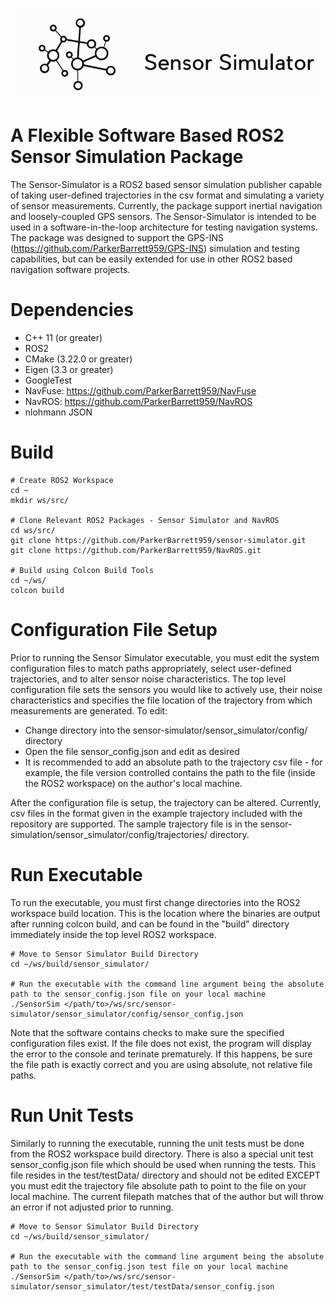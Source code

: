 ![image](sensor_simulator/docs/SensorSimLogo.PNG)

# A Flexible Software Based ROS2 Sensor Simulation Package
The Sensor-Simulator is a ROS2 based sensor simulation publisher capable of taking user-defined trajectories in the csv format and simulating a variety of sensor measurements. Currently, the package support inertial navigation and loosely-coupled GPS sensors. The Sensor-Simulator is intended to be used in a software-in-the-loop architecture for testing navigation systems. The package was designed to support the GPS-INS (https://github.com/ParkerBarrett959/GPS-INS) simulation and testing capabilities, but can be easily extended for use in other ROS2 based navigation software projects.

# Dependencies
* C++ 11 (or greater) <br />
* ROS2 <br />
* CMake (3.22.0 or greater) <br />
* Eigen (3.3 or greater) <br />
* GoogleTest <br />
* NavFuse: https://github.com/ParkerBarrett959/NavFuse <br />
* NavROS: https://github.com/ParkerBarrett959/NavROS <br />
* nlohmann JSON

# Build
```
# Create ROS2 Workspace
cd ~
mkdir ws/src/

# Clone Relevant ROS2 Packages - Sensor Simulator and NavROS
cd ws/src/
git clone https://github.com/ParkerBarrett959/sensor-simulator.git
git clone https://github.com/ParkerBarrett959/NavROS.git

# Build using Colcon Build Tools
cd ~/ws/
colcon build
```

# Configuration File Setup
Prior to running the Sensor Simulator executable, you must edit the system configuration files to match paths appropriately, select user-defined trajectories, and to alter sensor noise characteristics. The top level configuration file sets the sensors you would like to actively use, their noise characteristics and specifies the file location of the trajectory from which measurements are generated. To edit:
* Change directory into the sensor-simulator/sensor_simulator/config/ directory
* Open the file sensor_config.json and edit as desired
* It is recommended to add an absolute path to the trajectory csv file - for example, the file version controlled contains the path to the file (inside the ROS2 workspace) on the author's local machine. 

After the configuration file is setup, the trajectory can be altered. Currently, csv files in the format given in the example trajectory included with the repository are supported. The sample trajectory file is in the sensor-simulation/sensor_simulator/config/trajectories/ directory.

# Run Executable

To run the executable, you must first change directories into the ROS2 workspace build location. This is the location where the binaries are output after running colcon build, and can be found in the "build" directory immediately inside the top level ROS2 workspace.
```
# Move to Sensor Simulator Build Directory
cd ~/ws/build/sensor_simulator/

# Run the executable with the command line argument being the absolute path to the sensor_config.json file on your local machine
./SensorSim </path/to>/ws/src/sensor-simulator/sensor_simulator/config/sensor_config.json
```

Note that the software contains checks to make sure the specified configuration files exist. If the file does not exist, the program will display the error to the console and terinate prematurely. If this happens, be sure the file path is exactly correct and you are using absolute, not relative file paths.

# Run Unit Tests
Similarly to running the executable, running the unit tests must be done from the ROS2 workspace build directory. There is also a special unit test sensor_config.json file which should be used when running the tests. This file resides in the test/testData/ directory and should not be edited EXCEPT you must edit the trajectory file absolute path to point to the file on your local machine. The current filepath matches that of the author but will throw an error if not adjusted prior to running. 
```
# Move to Sensor Simulator Build Directory
cd ~/ws/build/sensor_simulator/

# Run the executable with the command line argument being the absolute path to the sensor_config.json test file on your local machine
./SensorSim </path/to>/ws/src/sensor-simulator/sensor_simulator/test/testData/sensor_config.json
```
